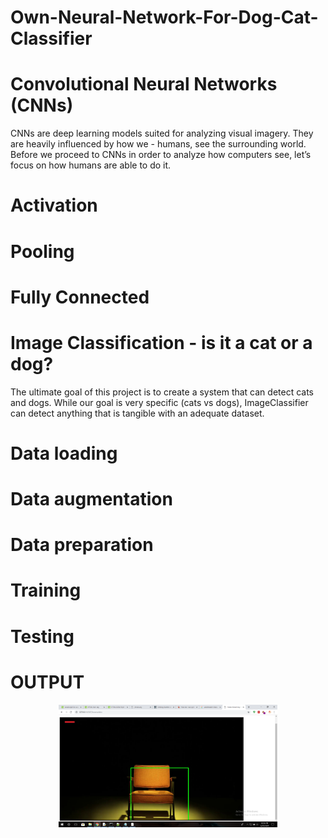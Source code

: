 # Own-Neural-Network-For-Dog-Cat-Classifier

# Convolutional Neural Networks (CNNs) 
CNNs are deep learning models suited for analyzing visual imagery. They are heavily influenced by how we - humans, see the surrounding world. Before we proceed to CNNs in order to analyze how computers see, let’s focus on how humans are able to do it.

# Activation
# Pooling
# Fully Connected
# Image Classification - is it a cat or a dog?
The ultimate goal of this project is to create a system that can detect cats and dogs. While our goal is very specific (cats vs dogs), ImageClassifier can detect anything that is tangible with an adequate dataset.
# Data loading
# Data augmentation
# Data preparation
# Training
# Testing
# OUTPUT
<p align="center">
  <img src="https://github.com/milanbhadja7932/Seating-Arrangement/blob/master/Screenshot%20(17).png" width="350" alt="accessibility text">
</p>
